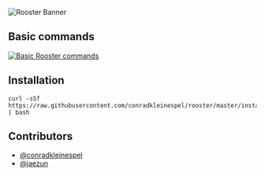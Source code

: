 ![Rooster Banner](http://conradk.com/rooster/images/rooster-banner.png)

## Basic commands

[![Basic Rooster commands](http://conradk.com/rooster/images/rooster-cmd.png?1)](http://conradk.com/rooster/)

## Installation

```shell
curl -sSf https://raw.githubusercontent.com/conradkleinespel/rooster/master/install | bash
```

## Contributors

- [@conradkleinespel](https://github.com/conradkleinespel)
- [@jaezun](https://github.com/jaezun)
